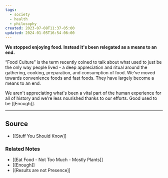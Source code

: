```yaml
---
tags:
  - society
  - health
  - philosophy
created: 2023-07-08T11:37-05:00
updated: 2024-01-05T16:54-06:00
---
```

**We stopped enjoying food. Instead it's been relegated as a means to an end.**

“Food Culture” is the term recently coined to talk about what used to just be the only way people lived - a deep appreciation and ritual around the gathering, cooking, preparation, and consumption of food. We've moved towards convenience foods and fast foods. They have largely become a means to an end. 

We aren't appreciating what's been a vital part of the human experience for all of history and we're less nourished thanks to our efforts. Good used to be [[Enough]].

---

## Source
- [[Stuff You Should Know]]

### Related Notes
- [[Eat Food - Not Too Much - Mostly Plants]] 
- [[Enough]] 
- [[Results are not Presence]]